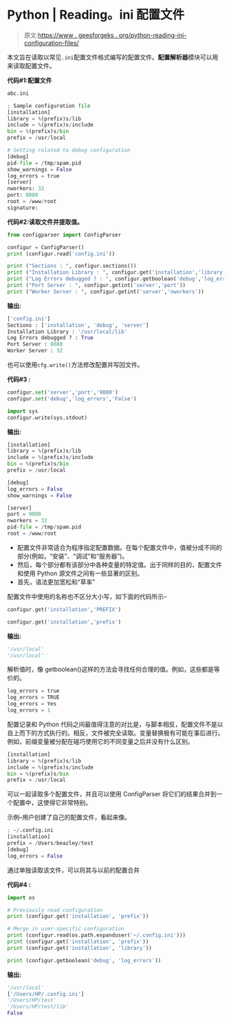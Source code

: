 # Python | Reading。ini 配置文件

> 原文:[https://www . geesforgeks . org/python-reading-ini-configuration-files/](https://www.geeksforgeeks.org/python-reading-ini-configuration-files/)

本文旨在读取以常见`.ini`配置文件格式编写的配置文件。**配置解析器**模块可以用来读取配置文件。

**代码#1:配置文件**

```py
abc.ini

; Sample configuration file
[installation]
library = %(prefix)s/lib
include = %(prefix)s/include
bin = %(prefix)s/bin
prefix = /usr/local

# Setting related to debug configuration
[debug]
pid-file = /tmp/spam.pid
show_warnings = False
log_errors = true
[server]
nworkers: 32
port: 8080
root = /www/root
signature:
```

**代码#2:读取文件并提取值。**

```py
from configparser import ConfigParser

configur = ConfigParser()
print (configur.read('config.ini'))

print ("Sections : ", configur.sections())
print ("Installation Library : ", configur.get('installation','library'))
print ("Log Errors debugged ? : ", configur.getboolean('debug','log_errors'))
print ("Port Server : ", configur.getint('server','port'))
print ("Worker Server : ", configur.getint('server','nworkers'))

```

**输出:**

```py
['config.ini']
Sections : ['installation', 'debug', 'server']
Installation Library : '/usr/local/lib'
Log Errors debugged ? : True
Port Server : 8080
Worker Server : 32

```

也可以使用`cfg.write()`方法修改配置并写回文件。

**代码#3 :**

```py
configur.set('server','port','9000')
configur.set('debug','log_errors','False')

import sys
configur.write(sys.stdout)
```

**输出:**

```py
[installation]
library = %(prefix)s/lib
include = %(prefix)s/include
bin = %(prefix)s/bin
prefix = /usr/local

[debug]
log_errors = False
show_warnings = False

[server]
port = 9000
nworkers = 32
pid-file = /tmp/spam.pid
root = /www/root

```

*   配置文件非常适合为程序指定配置数据。在每个配置文件中，值被分成不同的部分(例如，“安装”、“调试”和“服务器”)。
*   然后，每个部分都有该部分中各种变量的特定值。出于同样的目的，配置文件和使用 Python 源文件之间有一些显著的区别。
*   首先，语法更加宽松和“草率”

配置文件中使用的名称也不区分大小写，如下面的代码所示–

```py
configur.get('installation','PREFIX')

configur.get('installation','prefix')
```

**输出:**

```py
'/usr/local'
'/usr/local'
```

解析值时，像 getboolean()这样的方法会寻找任何合理的值。例如，这些都是等价的。

```py
log_errors = true
log_errors = TRUE
log_errors = Yes
log_errors = 1
```

配置记录和 Python 代码之间最值得注意的对比是，与脚本相反，配置文件不是以自上而下的方式执行的。相反，文件被完全读取。变量替换极有可能在事后进行。例如，前缀变量被分配在碰巧使用它的不同变量之后并没有什么区别。

```py
[installation]
library = %(prefix)s/lib
include = %(prefix)s/include
bin = %(prefix)s/bin
prefix = /usr/local
```

可以一起读取多个配置文件，并且可以使用 ConfigParser 将它们的结果合并到一个配置中，这使得它非常特别。

示例–用户创建了自己的配置文件，看起来像。

```py
; ~/.config.ini
[installation]
prefix = /Users/beazley/test
[debug]
log_errors = False
```

通过单独读取该文件，可以将其与以前的配置合并

**代码#4 :**

```py
import os

# Previously read configuration
print (configur.get('installation', 'prefix'))

# Merge in user-specific configuration
print (configur.read(os.path.expanduser('~/.config.ini')))
print (configur.get('installation', 'prefix'))
print (configur.get('installation', 'library'))

print (configur.getboolean('debug', 'log_errors'))
```

**输出:**

```py
'/usr/local' 
['/Users/HP/.config.ini']
'/Users/HP/test'
'/Users/HP/test/lib'
False

```